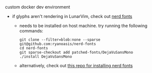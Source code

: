 custom docker dev environment

- if glyphs aren't rendering in LunarVim, check out [nerd fonts](https://github.com/ryanoasis/nerd-fonts)
  - needs to be installed on host machine. try running the following commands:

        git clone --filter=blob:none --sparse git@github.com:ryanoasis/nerd-fonts
        cd nerd-fonts
        git sparse-checkout add patched-fonts/DejaVuSansMono
        ./install DejaVuSansMono

  - alternatively, check out [this repo for installing nerd fonts](https://github.com/ronniedroid/getnf)
